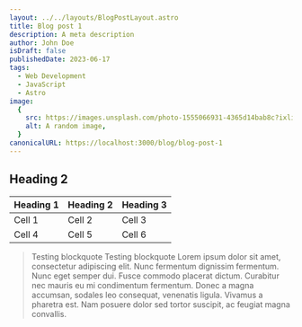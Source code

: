 ```yaml
---
layout: ../../layouts/BlogPostLayout.astro
title: Blog post 1
description: A meta description
author: John Doe
isDraft: false
publishedDate: 2023-06-17
tags:
  - Web Development
  - JavaScript
  - Astro
image:
  {
    src: https://images.unsplash.com/photo-1555066931-4365d14bab8c?ixlib=rb-4.0.3&ixid=MnwxMjA3fDB8MHxwaG90by1wYWdlfHx8fGVufDB8fHx8&auto=format&fit=crop&w=1470&q=80,
    alt: A random image,
  }
canonicalURL: https://localhost:3000/blog/blog-post-1
---
```


## Heading 2

| Heading 1 | Heading 2 | Heading 3 |
| --------- | --------- | --------- |
| Cell 1    | Cell 2    | Cell 3    |
| Cell 4    | Cell 5    | Cell 6    |

> Testing blockquote
> Testing blockquote
> Lorem ipsum dolor sit amet, consectetur adipiscing elit. Nunc fermentum dignissim fermentum. Nunc eget semper dui. Fusce commodo placerat dictum. Curabitur nec mauris eu mi condimentum fermentum. Donec a magna accumsan, sodales leo consequat, venenatis ligula. Vivamus a pharetra est. Nam posuere dolor sed tortor suscipit, ac feugiat magna convallis.
